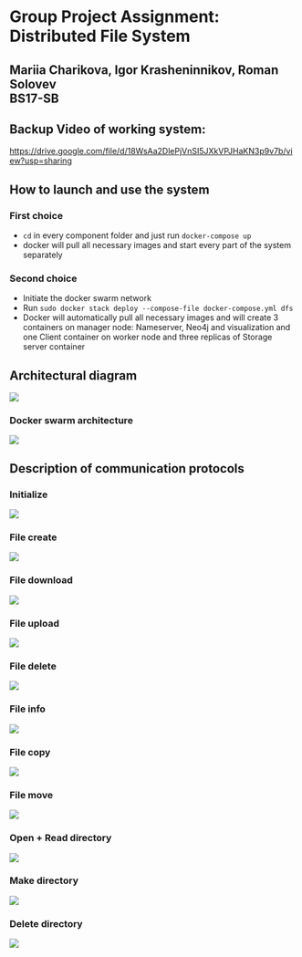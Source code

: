 # Group Project Assignment: Distributed File System
## Mariia Charikova, Igor Krasheninnikov, Roman Solovev <br>BS17-SB
## Backup Video of working system:
https://drive.google.com/file/d/18WsAa2DlePjVnSI5JXkVPJHaKN3p9v7b/view?usp=sharing
## How to launch and use the system
### First choice
* `cd` in every component folder and just run `docker-compose up`
* docker will pull all necessary images and start every part of the system separately
### Second choice
* Initiate the docker swarm network
* Run `sudo docker stack deploy --compose-file docker-compose.yml dfs`
* Docker will automatically pull all necessary images and will create 3 containers on manager node: Nameserver, Neo4j and visualization and one Client container on worker node and three replicas of Storage server container
## Architectural diagram
![](https://i.imgur.com/LWZkSHF.png)
### Docker swarm architecture
![](https://i.imgur.com/98isMU8.png)
## Description of communication protocols
### Initialize
![](https://i.imgur.com/8L1CNEo.png)
### File create
![](https://i.imgur.com/ndQ6JAZ.png)
### File download
![](https://i.imgur.com/7NaLEib.png)
### File upload
![](https://i.imgur.com/m6STKiv.png)
### File delete
![](https://i.imgur.com/wmfNd62.png)
### File info
![](https://i.imgur.com/CJVfUhN.png)
### File copy
![](https://i.imgur.com/fLSmqiL.png)
### File move
![](https://i.imgur.com/unuGw8u.png)
### Open + Read directory
![](https://i.imgur.com/3QG1kbI.png)
### Make directory
![](https://i.imgur.com/imPGn2P.png)
### Delete directory
![](https://i.imgur.com/8brYiZw.png)
